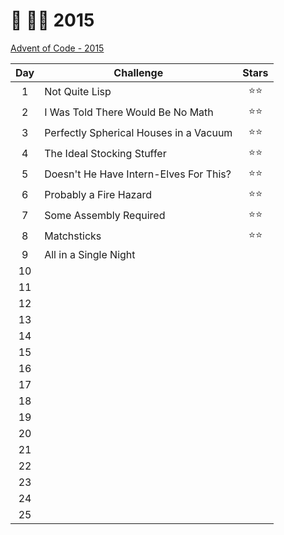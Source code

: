 # 🎄 👨‍💻 2015

[Advent of Code - 2015](https://adventofcode.com/2015)

| Day | Challenge                              | Stars  |
| :-: | -------------------------------------- | :----: |
|  1  | Not Quite Lisp                         | ⭐️⭐️ |
|  2  | I Was Told There Would Be No Math      | ⭐️⭐️ |
|  3  | Perfectly Spherical Houses in a Vacuum | ⭐️⭐️ |
|  4  | The Ideal Stocking Stuffer             | ⭐️⭐️ |
|  5  | Doesn't He Have Intern-Elves For This? | ⭐️⭐️ |
|  6  | Probably a Fire Hazard                 | ⭐️⭐️ |
|  7  | Some Assembly Required                 | ⭐️⭐️ |
|  8  | Matchsticks                            | ⭐️⭐️ |
|  9  | All in a Single Night                  |        |
| 10  |                                        |        |
| 11  |                                        |        |
| 12  |                                        |        |
| 13  |                                        |        |
| 14  |                                        |        |
| 15  |                                        |        |
| 16  |                                        |        |
| 17  |                                        |        |
| 18  |                                        |        |
| 19  |                                        |        |
| 20  |                                        |        |
| 21  |                                        |        |
| 22  |                                        |        |
| 23  |                                        |        |
| 24  |                                        |        |
| 25  |                                        |        |
